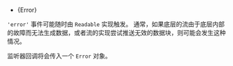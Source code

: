 <!-- YAML
added: v0.9.4
-->

* {Error}


`'error'` 事件可能随时由 `Readable` 实现触发。 
通常，如果底层的流由于底层内部的故障而无法生成数据，或者流的实现尝试推送无效的数据块，则可能会发生这种情况。

监听器回调将会传入一个 `Error` 对象。

